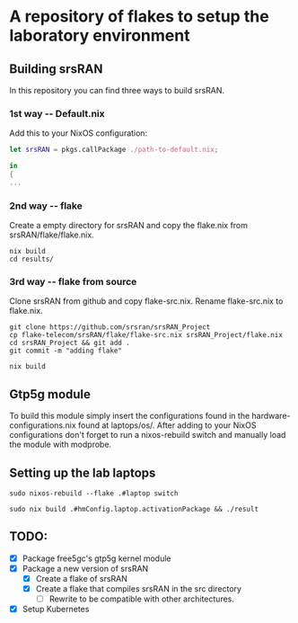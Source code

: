 # A repository of flakes to setup the laboratory environment

## Building srsRAN
In this repository you can find three ways to build srsRAN.

### 1st way -- Default.nix
Add this to your NixOS configuration:
```nix
let srsRAN = pkgs.callPackage ./path-to-default.nix;

in
{
...
```
### 2nd way -- flake
Create a empty directory for srsRAN and copy the flake.nix from srsRAN/flake/flake.nix.
```shell
nix build
cd results/
```
### 3rd way -- flake from source
Clone srsRAN from github and copy flake-src.nix. Rename flake-src.nix to flake.nix.
```
git clone https://github.com/srsran/srsRAN_Project
cp flake-telecom/srsRAN/flake/flake-src.nix srsRAN_Project/flake.nix
cd srsRAN_Project && git add .
git commit -m "adding flake"

nix build
```

## Gtp5g module

To build this module simply insert the configurations found in the hardware-configurations.nix found at laptops/os/.
After adding to your NixOS configurations don't forget to run a nixos-rebuild switch and manually load the module with modprobe.


## Setting up the lab laptops


```shell
sudo nixos-rebuild --flake .#laptop switch

sudo nix build .#hmConfig.laptop.activationPackage && ./result
```

## TODO:
- [x] Package free5gc's gtp5g kernel module
- [x] Package a new version of srsRAN
    - [x] Create a flake of srsRAN
    - [x] Create a flake that compiles srsRAN in the src directory
        - [ ] Rewrite to be compatible with other architectures.
- [x] Setup Kubernetes
